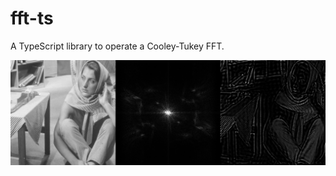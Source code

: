 # fft-ts
A TypeScript library to operate a Cooley-Tukey FFT.

![Sample](https://github.com/tatsuky/fft-ts/blob/master/images/sample.png)
